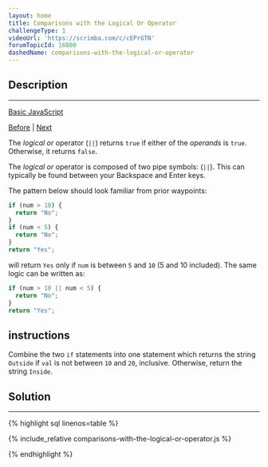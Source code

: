 ```yaml
---
layout: home
title: Comparisons with the Logical Or Operator
challengeType: 1
videoUrl: 'https://scrimba.com/c/cEPrGTN'
forumTopicId: 16800
dashedName: comparisons-with-the-logical-or-operator
---
```


<div class="row">
<div class="columnStmt" markdown="1">

## Description
------

[Basic JavaScript](../basic-javascript/README.html) 

[Before](./comparisons-with-the-logical-and-operator.md)  | [Next](./introducing-else-statements.md) 

The <dfn>logical or</dfn> operator (`||`) returns `true` if either of the <dfn>operands</dfn> is `true`. Otherwise, it returns `false`.

The <dfn>logical or</dfn> operator is composed of two pipe symbols: (`||`). This can typically be found between your Backspace and Enter keys.

The pattern below should look familiar from prior waypoints:

```js
if (num > 10) {
  return "No";
}
if (num < 5) {
  return "No";
}
return "Yes";
```

will return `Yes` only if `num` is between `5` and `10` (5 and 10 included). The same logic can be written as:

```js
if (num > 10 || num < 5) {
  return "No";
}
return "Yes";
```

##  instructions 

Combine the two `if` statements into one statement which returns the string `Outside` if `val` is not between `10` and `20`, inclusive. Otherwise, return the string `Inside`.

</div>
<div class="columnSol" markdown="1">

## Solution
------

{% highlight sql linenos=table %}

{% include_relative comparisons-with-the-logical-or-operator.js %}

{% endhighlight %}

</div>
</div>
